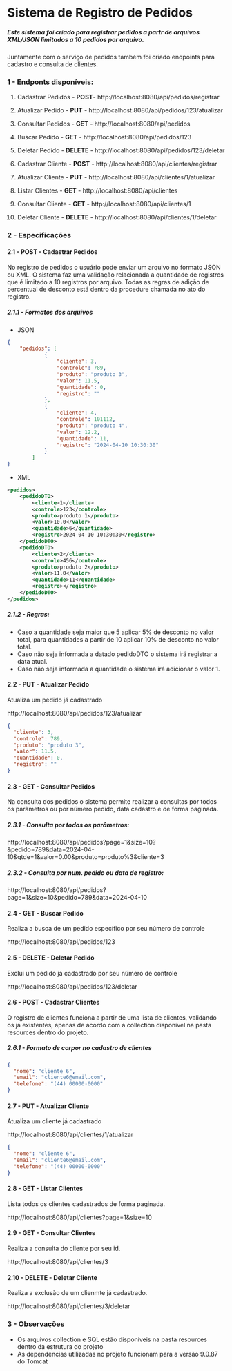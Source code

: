 # Sistema de Registro de Pedidos

##### Este sistema foi criado para registrar pedidos a partr de arquivos XML/JSON limitados a 10 pedidos por arquivo.

Juntamente com o serviço de pedidos também foi criado endpoints para cadastro e consulta de clientes.

### 1 - Endponts disponíveis:

1) Cadastrar Pedidos - **POST**- http://localhost:8080/api/pedidos/registrar
2) Atualizar Pedido - **PUT** - http://localhost:8080/api/pedidos/123/atualizar
3) Consultar Pedidos - **GET** - http://localhost:8080/api/pedidos
4) Buscar Pedido - **GET** - http://localhost:8080/api/pedidos/123
5) Deletar Pedido - **DELETE** - http://localhost:8080/api/pedidos/123/deletar

6) Cadastrar Cliente - **POST** - http://localhost:8080/api/clientes/registrar
7) Atualizar Cliente - **PUT** - http://localhost:8080/api/clientes/1/atualizar
8) Listar Clientes - **GET** - http://localhost:8080/api/clientes
9) Consultar Cliente - **GET** - http://localhost:8080/api/clientes/1
10) Deletar Cliente - **DELETE** - http://localhost:8080/api/clientes/1/deletar

### 2 - Especificações

#### 2.1 - **POST** - Cadastrar Pedidos

No registro de pedidos o usuário pode enviar um arquivo no formato JSON ou XML. O sistema faz uma validação relacionada a quantidade de registros que é limitado a 10 registros por arquivo. Todas as regras de adição de percentual de desconto está dentro da procedure chamada no ato do registro.

##### 2.1.1 - Formatos dos arquivos
- JSON
```json
{
    "pedidos": [
            {
                "cliente": 3,
                "controle": 789,
                "produto": "produto 3",
                "valor": 11.5,
                "quantidade": 0,
                "registro": ""
            },
            {
                "cliente": 4,
                "controle": 101112,
                "produto": "produto 4",
                "valor": 12.2,
                "quantidade": 11,
                "registro": "2024-04-10 10:30:30"
            }
        ]
}
```
- XML
```xml
<pedidos>
    <pedidoDTO>
        <cliente>1</cliente>
        <controle>123</controle>
        <produto>produto 1</produto>
        <valor>10.0</valor>
        <quantidade>6</quantidade>
        <registro>2024-04-10 10:30:30</registro>
    </pedidoDTO>
    <pedidoDTO>
        <cliente>2</cliente>
        <controle>456</controle>
        <produto>produto 2</produto>
        <valor>11.0</valor>
        <quantidade>11</quantidade>
        <registro></registro>
    </pedidoDTO>
</pedidos>
```
##### 2.1.2 - Regras: 
- Caso a quantidade seja maior que 5 aplicar 5% de desconto no valor total, para quantidades a partir de 10 aplicar 10% de desconto no valor total.
- Caso não seja informada a datado pedidoDTO o sistema irá registrar a data atual.
- Caso não seja informada a quantidade o sistema irá adicionar o valor 1.

#### 2.2 - **PUT** - Atualizar Pedido

Atualiza um pedido já cadastrado

http://localhost:8080/api/pedidos/123/atualizar
```json
{
  "cliente": 3,
  "controle": 789,
  "produto": "produto 3",
  "valor": 11.5,
  "quantidade": 0,
  "registro": ""
}
```

#### 2.3 - **GET** - Consultar Pedidos

Na consulta dos pedidos o sistema permite realizar a consultas por todos os parâmetros ou por número pedido, data cadastro e de forma paginada.

##### 2.3.1 - Consulta por todos os parâmetros:
http://localhost:8080/api/pedidos?page=1&size=10?&pedido=789&data=2024-04-10&qtde=1&valor=0.00&produto=produto%3&cliente=3

##### 2.3.2 - Consulta por num. pedido ou data de registro:
http://localhost:8080/api/pedidos?page=1&size=10&pedido=789&data=2024-04-10

#### 2.4 - **GET** - Buscar Pedido

Realiza a busca de um pedido específico por seu número de controle

http://localhost:8080/api/pedidos/123

#### 2.5 - **DELETE** - Deletar Pedido

Exclui um pedido já cadastrado por seu número de controle

http://localhost:8080/api/pedidos/123/deletar

#### 2.6 - **POST** - Cadastrar Clientes

O registro de clientes funciona a partir de uma lista de clientes, validando os já existentes, apenas de acordo com a collection disponível na pasta resources dentro do projeto.

##### 2.6.1 - Formato de corpor no cadastro de clientes
```json
{
  "nome": "cliente 6",
  "email": "cliente6@email.com",
  "telefone": "(44) 00000-0000"
}
```
#### 2.7 - **PUT** - Atualizar Cliente

Atualiza um cliente já cadastrado

http://localhost:8080/api/clientes/1/atualizar

```json
{
  "nome": "cliente 6",
  "email": "cliente6@email.com",
  "telefone": "(44) 00000-0000"
}
```

#### 2.8 - **GET** - Listar Clientes

Lista todos os clientes cadastrados de forma paginada.

http://localhost:8080/api/clientes?page=1&size=10

#### 2.9 - **GET** - Consultar Clientes

Realiza a consulta do cliente por seu id.

http://localhost:8080/api/clientes/3

#### 2.10 - **DELETE** - Deletar Cliente

Realiza a exclusão de um clienmte já cadastrado.

http://localhost:8080/api/clientes/3/deletar


### 3 - Observações
- Os arquivos collection e SQL estão disponíveis na pasta resources dentro da estrutura do projeto
- As dependências utilizadas no projeto funcionam para a versão 9.0.87 do Tomcat
